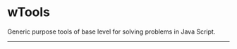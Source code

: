 # wTools

Generic purpose tools of base level for solving problems in Java Script.

_ _ _ _ _ _


































































































































